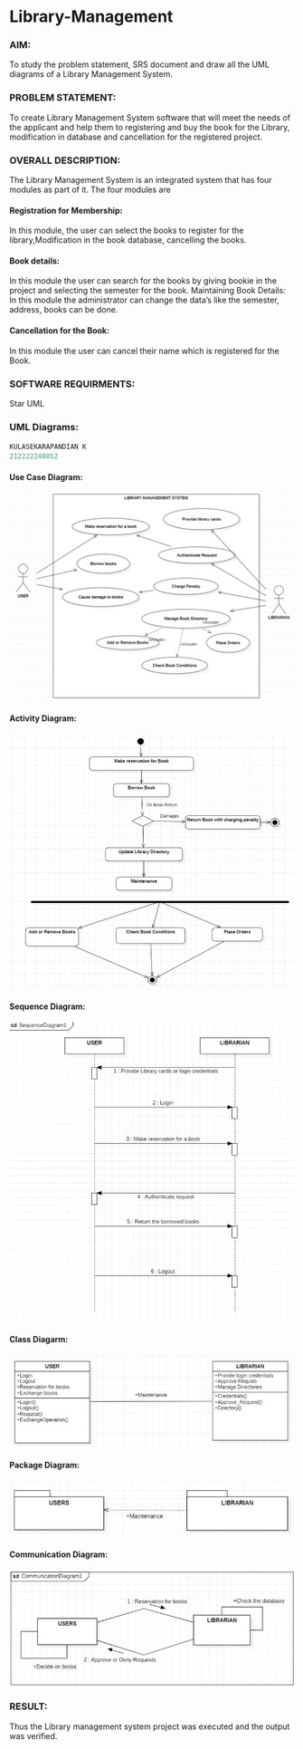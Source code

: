 # Library-Management
### AIM:
To study the problem statement, SRS document and draw all the UML diagrams of a Library Management System.
### PROBLEM STATEMENT:
To create Library Management System software that will meet the needs of the applicant
and help them to registering and buy the book for the Library, modification in database and
cancellation for the registered project.
### OVERALL DESCRIPTION:
The Library Management System is an integrated system that has four modules as part of
it. The four modules are
#### Registration for Membership:
In this module, the user can select the books to register for the library,Modification in the book
database, cancelling the books.
#### Book details:
In this module the user can search for the books by giving bookie in the project and selecting
the semester for the book.
Maintaining Book Details:
In this module the administrator can change the data’s like the semester, address, books can be
done.
#### Cancellation for the Book:
In this module the user can cancel their name which is registered for the Book.
### SOFTWARE REQUIRMENTS:
Star UML
### UML Diagrams:

```c
KULASEKARAPANDIAN K
212222240052
```
#### Use Case Diagram:
![op](image.png)

#### Activity Diagram:
![op](image-1.png)

#### Sequence Diagram:
![op](image-2.png)

#### Class Diagarm:
![op](image-3.png)

#### Package Diagram:
![op](image-4.png)

#### Communication Diagram:
![op](image-5.png)

### RESULT:
Thus the Library management system project was executed and the output was verified.
